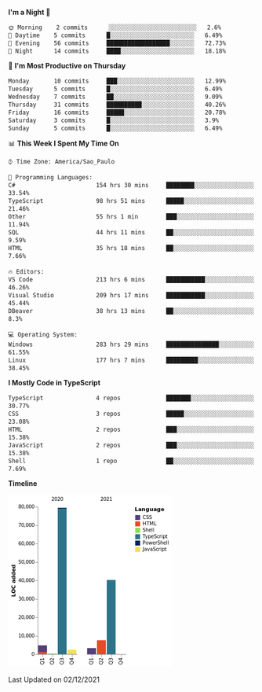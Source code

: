 <!--START_SECTION:waka-->
**I'm a Night 🦉** 

```text
🌞 Morning    2 commits      ░░░░░░░░░░░░░░░░░░░░░░░░░   2.6% 
🌆 Daytime    5 commits      █░░░░░░░░░░░░░░░░░░░░░░░░   6.49% 
🌃 Evening    56 commits     ██████████████████░░░░░░░   72.73% 
🌙 Night      14 commits     ████░░░░░░░░░░░░░░░░░░░░░   18.18%

```
📅 **I'm Most Productive on Thursday** 

```text
Monday       10 commits     ███░░░░░░░░░░░░░░░░░░░░░░   12.99% 
Tuesday      5 commits      █░░░░░░░░░░░░░░░░░░░░░░░░   6.49% 
Wednesday    7 commits      ██░░░░░░░░░░░░░░░░░░░░░░░   9.09% 
Thursday     31 commits     ██████████░░░░░░░░░░░░░░░   40.26% 
Friday       16 commits     █████░░░░░░░░░░░░░░░░░░░░   20.78% 
Saturday     3 commits      █░░░░░░░░░░░░░░░░░░░░░░░░   3.9% 
Sunday       5 commits      █░░░░░░░░░░░░░░░░░░░░░░░░   6.49%

```


📊 **This Week I Spent My Time On** 

```text
⌚︎ Time Zone: America/Sao_Paulo

💬 Programming Languages: 
C#                       154 hrs 30 mins     ████████░░░░░░░░░░░░░░░░░   33.54% 
TypeScript               98 hrs 51 mins      █████░░░░░░░░░░░░░░░░░░░░   21.46% 
Other                    55 hrs 1 min        ███░░░░░░░░░░░░░░░░░░░░░░   11.94% 
SQL                      44 hrs 11 mins      ██░░░░░░░░░░░░░░░░░░░░░░░   9.59% 
HTML                     35 hrs 18 mins      ██░░░░░░░░░░░░░░░░░░░░░░░   7.66%

🔥 Editors: 
VS Code                  213 hrs 6 mins      ███████████░░░░░░░░░░░░░░   46.26% 
Visual Studio            209 hrs 17 mins     ███████████░░░░░░░░░░░░░░   45.44% 
DBeaver                  38 hrs 13 mins      ██░░░░░░░░░░░░░░░░░░░░░░░   8.3%

💻 Operating System: 
Windows                  283 hrs 29 mins     ███████████████░░░░░░░░░░   61.55% 
Linux                    177 hrs 7 mins      █████████░░░░░░░░░░░░░░░░   38.45%

```

**I Mostly Code in TypeScript** 

```text
TypeScript               4 repos             ███████░░░░░░░░░░░░░░░░░░   30.77% 
CSS                      3 repos             █████░░░░░░░░░░░░░░░░░░░░   23.08% 
HTML                     2 repos             ███░░░░░░░░░░░░░░░░░░░░░░   15.38% 
JavaScript               2 repos             ███░░░░░░░░░░░░░░░░░░░░░░   15.38% 
Shell                    1 repo              ██░░░░░░░░░░░░░░░░░░░░░░░   7.69%

```


**Timeline**

![Chart not found](https://raw.githubusercontent.com/jonhoffmam/jonhoffmam/master/charts/bar_graph.png) 


 Last Updated on 02/12/2021
<!--END_SECTION:waka-->
